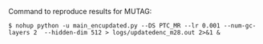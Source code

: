 Command to reproduce results for MUTAG:
```
$ nohup python -u main_encupdated.py --DS PTC_MR --lr 0.001 --num-gc-layers 2  --hidden-dim 512 > logs/updatedenc_m28.out 2>&1 &
```


